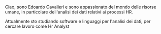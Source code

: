 
Ciao, sono Edoardo Cavalieri e sono appassionato del mondo delle risorse umane, in particolare dell'analisi dei dati relativi ai processi HR.

Attualmente sto studiando software e linguaggi per l'analisi dei dati, per cercare lavoro come Hr Analyst


